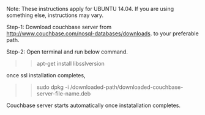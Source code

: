 Note: These instructions apply for UBUNTU 14.04. If you are using something else, instructions may vary. 

Step-1:
Download couchbase server from http://www.couchbase.com/nosql-databases/downloads. to your preferable path. 

Step-2: 
Open terminal and run below command. 
>> apt-get install libsslversion

once ssl installation completes,

>> sudo dpkg -i /downloaded-path/downloaded-couchbase-server-file-name.deb

Couchbase server starts automatically once instatallation completes. 




